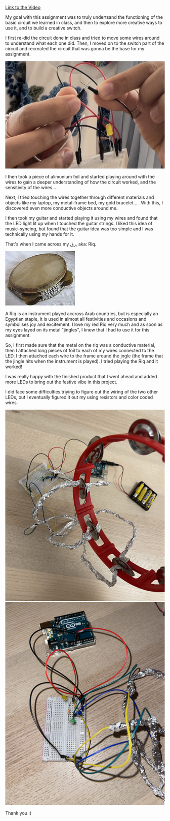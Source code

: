 [Link to the Video](https://youtu.be/JDYM0Dn_bpI)

My goal with this assignment was to truly undertsand the functioning of the basic circuit we learned in class, and then to explore more creative ways to use it, and to build a creative switch. 

I first re-did the circuit done in class and tried to move some wires around to understand what each one did. Then, I moved on to the switch part of the circuit and recreated the circuit that was gonna be the base for my assignment.

![Circuit 1](https://github.com/j-da-savage/Introduction-to-Interactive-Media/blob/main/Creative%20Switch/experiment.png)

I then took a piece of alimunium foil and started playing around with the wires to gain a deeper understanding of how the circuit worked, and the sensitivity of the wires... .

Next, I tried touching the wires together through different materials and objects like my laptop, my metal-frame bed, my gold bracelet... . With this, I discovered even more conductive objects around me.

I then took my guitar and started playing it using my wires and found that the LED light lit up when I touched the guitar strings. I liked this idea of music-syncing, but found that the guitar idea was too simple and I was technically using my hands for it.

That's when I came across my رق, aka: Riq. 

![Riq](https://github.com/j-da-savage/Introduction-to-Interactive-Media/blob/main/Creative%20Switch/riqq.jpg)

A Riq is an instrument played accross Arab countries, but is especially an Egyptian staple, it is used in almost all festivities and occasions and symbolises joy and excitement. I love my red Riq very much and as soon as my eyes layed on its metal "jingles", I knew that I had to use it for this assignment. 

So, I first made sure that the metal on the riq was a conductive material, then I attached long pieces of foil to each of my wires connected to the LED. I then attached each wire to the frame around the jngle (the frame that the jingle hits when the instrument is played). I tried playing the Riq and it worked!

I was really happy with the finished product that I went ahead and added more LEDs to bring out the festive vibe in this project. 

I did face some difficulties triying to figure out the wiring of the two other LEDs, but I eventually figured it out my using resistors and color coded wires. 

![switch](https://github.com/j-da-savage/Introduction-to-Interactive-Media/blob/main/Creative%20Switch/switch%20pic.png)
![closeup](https://github.com/j-da-savage/Introduction-to-Interactive-Media/blob/main/Creative%20Switch/close%20up.png)

Thank you :)

